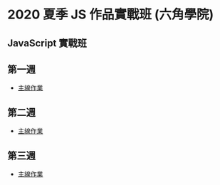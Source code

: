 2020 夏季 JS 作品實戰班 (六角學院)
===
JavaScript 實戰班
---
## 第一週

* [主線作業](第一週/主線任務)

## 第二週

* [主線作業](第二週/主線任務)

## 第三週

* [主線作業](第三週/主線任務)